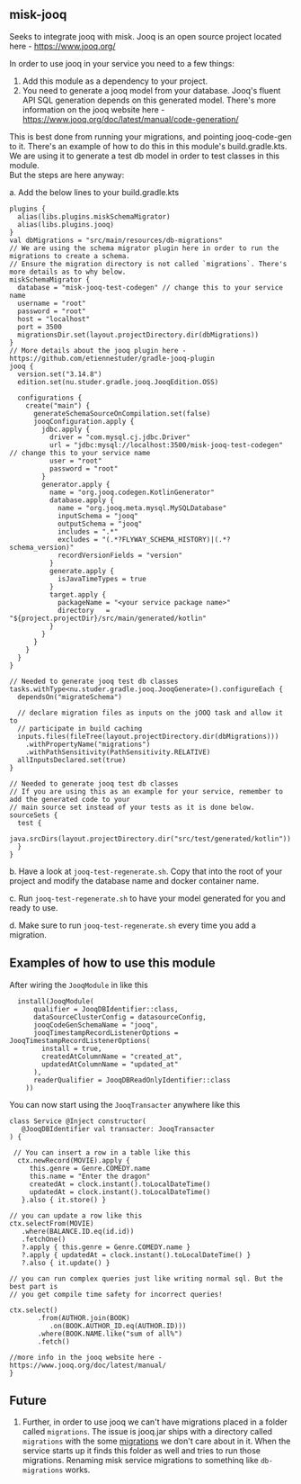 ## misk-jooq

Seeks to integrate jooq with misk. Jooq is an open source project located here -
https://www.jooq.org/

In order to use jooq in your service you need to a few things:

1. Add this module as a dependency to your project.
1. You need to generate a jooq model from your database. 
   Jooq's fluent API SQL generation depends on this generated model. 
   There's more information on the jooq website here - 
   https://www.jooq.org/doc/latest/manual/code-generation/
   
This is best done from running your migrations, and pointing 
jooq-code-gen to it. There's an example of how to do this in this 
   module's build.gradle.kts. We are using it to generate a test db model in 
   order to test classes in this module.  
   But the steps are here anyway:
   
a. Add the below lines to your build.gradle.kts

```
plugins {
  alias(libs.plugins.miskSchemaMigrator)
  alias(libs.plugins.jooq)
}
val dbMigrations = "src/main/resources/db-migrations"
// We are using the schema migrator plugin here in order to run the migrations to create a schema.
// Ensure the migration directory is not called `migrations`. There's more details as to why below.
miskSchemaMigrator {
  database = "misk-jooq-test-codegen" // change this to your service name
  username = "root"
  password = "root"
  host = "localhost"
  port = 3500
  migrationsDir.set(layout.projectDirectory.dir(dbMigrations))
}
// More details about the jooq plugin here - https://github.com/etiennestuder/gradle-jooq-plugin
jooq {
  version.set("3.14.8")
  edition.set(nu.studer.gradle.jooq.JooqEdition.OSS)

  configurations {
    create("main") {
      generateSchemaSourceOnCompilation.set(false)
      jooqConfiguration.apply {
        jdbc.apply {
          driver = "com.mysql.cj.jdbc.Driver"
          url = "jdbc:mysql://localhost:3500/misk-jooq-test-codegen" // change this to your service name
          user = "root"
          password = "root"
        }
        generator.apply {
          name = "org.jooq.codegen.KotlinGenerator"
          database.apply {
            name = "org.jooq.meta.mysql.MySQLDatabase"
            inputSchema = "jooq"
            outputSchema = "jooq"
            includes = ".*"
            excludes = "(.*?FLYWAY_SCHEMA_HISTORY)|(.*?schema_version)"
            recordVersionFields = "version"
          }
          generate.apply {
            isJavaTimeTypes = true
          }
          target.apply {
            packageName = "<your service package name>"
            directory   = "${project.projectDir}/src/main/generated/kotlin"
          }
        }
      }
    }
  }
}

// Needed to generate jooq test db classes
tasks.withType<nu.studer.gradle.jooq.JooqGenerate>().configureEach {
  dependsOn("migrateSchema")

  // declare migration files as inputs on the jOOQ task and allow it to
  // participate in build caching
  inputs.files(fileTree(layout.projectDirectory.dir(dbMigrations)))
    .withPropertyName("migrations")
    .withPathSensitivity(PathSensitivity.RELATIVE)
  allInputsDeclared.set(true)
}

// Needed to generate jooq test db classes
// If you are using this as an example for your service, remember to add the generated code to your
// main source set instead of your tests as it is done below.
sourceSets {
  test {
    java.srcDirs(layout.projectDirectory.dir("src/test/generated/kotlin"))
  }
}
```

b. Have a look at `jooq-test-regenerate.sh`. Copy that into the root of your project and modify the database
name and docker container name.

c. Run `jooq-test-regenerate.sh` to have your model generated for you and ready to use.

d. Make sure to run `jooq-test-regenerate.sh` every time you add a migration.


## Examples of how to use this module

After wiring the `JooqModule` in like this

```
  install(JooqModule(
      qualifier = JooqDBIdentifier::class,
      dataSourceClusterConfig = datasourceConfig,
      jooqCodeGenSchemaName = "jooq",
      jooqTimestampRecordListenerOptions = JooqTimestampRecordListenerOptions(
        install = true,
        createdAtColumnName = "created_at",
        updatedAtColumnName = "updated_at"
      ),
      readerQualifier = JooqDBReadOnlyIdentifier::class
    ))
```

You can now start using the `JooqTransacter` anywhere like this  

```
class Service @Inject constructor(
   @JooqDBIdentifier val transacter: JooqTransacter
) {
 
 // You can insert a row in a table like this
  ctx.newRecord(MOVIE).apply {
     this.genre = Genre.COMEDY.name
     this.name = "Enter the dragon"
     createdAt = clock.instant().toLocalDateTime()
     updatedAt = clock.instant().toLocalDateTime()
   }.also { it.store() }
   
// you can update a row like this
ctx.selectFrom(MOVIE)
   .where(BALANCE.ID.eq(id.id))
   .fetchOne()
   ?.apply { this.genre = Genre.COMEDY.name }
   ?.apply { updatedAt = clock.instant().toLocalDateTime() }
   ?.also { it.update() }    

// you can run complex queries just like writing normal sql. But the best part is
// you get compile time safety for incorrect queries!

ctx.select()
       .from(AUTHOR.join(BOOK)
          .on(BOOK.AUTHOR_ID.eq(AUTHOR.ID)))
       .where(BOOK.NAME.like("sum of all%")   
       .fetch()

//more info in the jooq website here - https://www.jooq.org/doc/latest/manual/ 
}

```



## Future 

1. Further, in order to use jooq we can't have migrations placed in a folder called `migrations`.
   The issue is jooq.jar ships with a directory called `migrations` with the some 
   [migrations](https://github.com/jOOQ/jOOQ/tree/main/jOOQ/src/main/resources/migrations) 
   we don't care about in it. When the service starts up it finds this folder as well and tries 
   to run those migrations. Renaming misk service migrations to somethinq like `db-migrations` works. 

